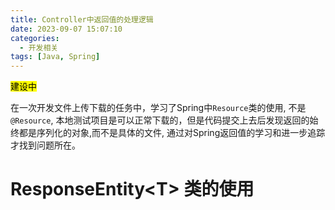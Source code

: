```yaml
---
title: Controller中返回值的处理逻辑
date: 2023-09-07 15:07:10
categories:
  - 开发相关
tags: [Java, Spring]
---
```

<mark>建设中</mark>

在一次开发文件上传下载的任务中，学习了Spring中`Resource`类的使用, 不是`@Resource`, 本地测试项目是可以正常下载的，但是代码提交上去后发现返回的始终都是序列化的对象,而不是具体的文件, 通过对Spring返回值的学习和进一步追踪才找到问题所在。
# ResponseEntity\<T\> 类的使用